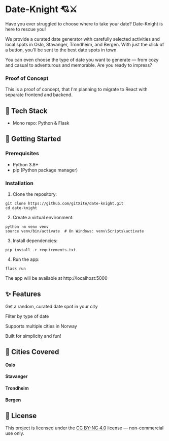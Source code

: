 # Date-Knight 💘⚔️
Have you ever struggled to choose where to take your date? Date-Knight is here to rescue you!

We provide a curated date generator with carefully selected activities and local spots in Oslo, Stavanger, Trondheim, and Bergen.
With just the click of a button, you'll be sent to the best date spots in town.

You can even choose the type of date you want to generate — from cozy and casual to adventurous and memorable.
Are you ready to impress?

### Proof of Concept
This is a proof of concept, that I'm planning to migrate to React with separate frontend and backend. 

## 🔧 Tech Stack
- Mono repo: Python & Flask

## 🚀 Getting Started

### Prerequisites
- Python 3.8+
- pip (Python package manager)

### Installation
1. Clone the repository:
```
git clone https://github.com/gitXite/date-knight.git
cd date-knight
```
2. Create a virtual environment:
```
python -m venv venv
source venv/bin/activate  # On Windows: venv\Scripts\activate
```
3. Install dependencies:
```
pip install -r requirements.txt
```
4. Run the app:
```
flask run
```
The app will be available at http://localhost:5000

## ✨ Features
Get a random, curated date spot in your city

Filter by type of date

Supports multiple cities in Norway

Built for simplicity and fun!

## 📍 Cities Covered
#### Oslo

#### Stavanger

#### Trondheim

#### Bergen

## 📜 License
This project is licensed under the [CC BY-NC 4.0](https://creativecommons.org/licenses/by-nc/4.0/) license — non-commercial use only.
